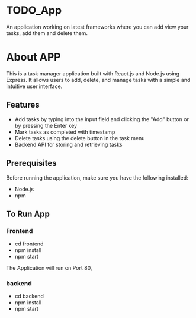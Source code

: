 # TODO_App

An application working on latest frameworks where you can add view your tasks, add them and delete them.

# About APP

This is a task manager application built with React.js and Node.js using Express. It allows users to add, delete, and manage tasks with a simple and intuitive user interface.

## Features

- Add tasks by typing into the input field and clicking the "Add" button or by pressing the Enter key
- Mark tasks as completed with timestamp
- Delete tasks using the delete button in the task menu
- Backend API for storing and retrieving tasks

## Prerequisites

Before running the application, make sure you have the following installed:

- Node.js
- npm

## To Run App

### Frontend

- cd frontend
- npm install
- npm start

The Application will run on Port 80,

### backend

- cd backend
- npm install
- npm start

